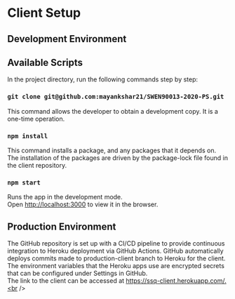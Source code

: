 # Client Setup

## Development Environment

## Available Scripts

In the project directory, run the following commands step by step:

### `git clone git@github.com:mayankshar21/SWEN90013-2020-PS.git`

This command allows the developer to obtain a development copy. It is a one-time operation.<br />

### `npm install`

This command installs a package, and any packages that it depends on. The installation of the packages are driven by the package-lock file found in the client repository.<br />

### `npm start`

Runs the app in the development mode.<br />
Open [http://localhost:3000](http://localhost:3000) to view it in the browser.

## Production Environment

The GitHub repository is set up with a CI/CD pipeline to provide continuous integration to Heroku deployment via GitHub Actions. GitHub automatically deploys commits made to production-client branch to Heroku for the client.<br />
The environment variables that the Heroku apps use are encrypted secrets that can be configured under Settings in GitHub.<br />
The link to the client can be accessed at https://ssq-client.herokuapp.com/.<br />


